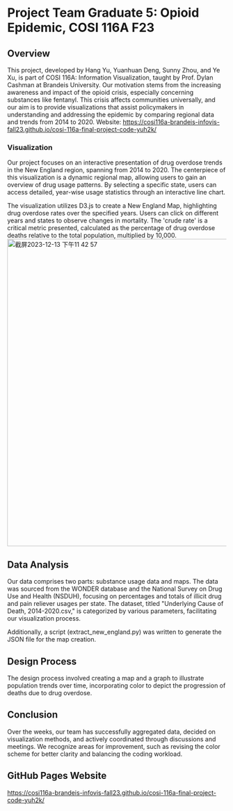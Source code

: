 # Project Team Graduate 5: Opioid Epidemic, COSI 116A F23

## Overview

This project, developed by Hang Yu, Yuanhuan Deng, Sunny Zhou, and Ye Xu, is part of COSI 116A: Information Visualization, taught by Prof. Dylan Cashman at Brandeis University. Our motivation stems from the increasing awareness and impact of the opioid crisis, especially concerning substances like fentanyl. This crisis affects communities universally, and our aim is to provide visualizations that assist policymakers in understanding and addressing the epidemic by comparing regional data and trends from 2014 to 2020.
Website: https://cosi116a-brandeis-infovis-fall23.github.io/cosi-116a-final-project-code-yuh2k/

### Visualization

Our project focuses on an interactive presentation of drug overdose trends in the New England region, spanning from 2014 to 2020. The centerpiece of this visualization is a dynamic regional map, allowing users to gain an overview of drug usage patterns. By selecting a specific state, users can access detailed, year-wise usage statistics through an interactive line chart.

The visualization utilizes D3.js to create a New England Map, highlighting drug overdose rates over the specified years. Users can click on different years and states to observe changes in mortality. The 'crude rate' is a critical metric presented, calculated as the percentage of drug overdose deaths relative to the total population, multiplied by 10,000.
<img width="705" alt="截屏2023-12-13 下午11 42 57" src="https://github.com/COSI116A-Brandeis-InfoVis-Fall23/cosi-116a-final-project-code-yuh2k/assets/113553401/388b0c13-1c57-4cea-8a13-ef256c9cba1f">

## Data Analysis

Our data comprises two parts: substance usage data and maps. The data was sourced from the WONDER database and the National Survey on Drug Use and Health (NSDUH), focusing on percentages and totals of illicit drug and pain reliever usages per state. The dataset, titled "Underlying Cause of Death, 2014-2020.csv," is categorized by various parameters, facilitating our visualization process.

Additionally, a script (extract_new_england.py) was written to generate the JSON file for the map creation.

## Design Process
The design process involved creating a map and a graph to illustrate population trends over time, incorporating color to depict the progression of deaths due to drug overdose.

## Conclusion
Over the weeks, our team has successfully aggregated data, decided on visualization methods, and actively coordinated through discussions and meetings. We recognize areas for improvement, such as revising the color scheme for better clarity and balancing the coding workload.

## GitHub Pages Website
https://cosi116a-brandeis-infovis-fall23.github.io/cosi-116a-final-project-code-yuh2k/
    
